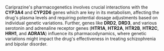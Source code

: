 Cariprazine's pharmacogenetics involves crucial interactions with the **CYP3A4** and **CYP2D6** genes which are key in its metabolism, affecting the drug's plasma levels and requiring potential dosage adjustments based on individual genetic variations. Further, genes like **DRD2**, **DRD3**, and various serotonin and adrenaline receptor genes (**HTR1A**, **HTR2A**, **HTR2B**, **HTR2C**, **HRH1**, and **ADRA1A**) influence its pharmacodynamics, where genetic variations might impact the drug's effectiveness in treating schizophrenia and bipolar disorder.